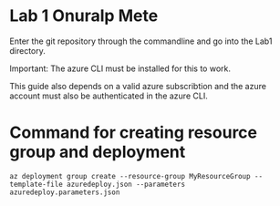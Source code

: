 # Lab 1 Onuralp Mete

Enter the git repository through the commandline and go into the Lab1 directory.

Important: The azure CLI must be installed for this to work.

This guide also depends on a valid azure subscribtion and the azure account must also be authenticated in the azure CLI.


# Command for creating resource group and deployment

`az deployment group create --resource-group MyResourceGroup --template-file azuredeploy.json --parameters azuredeploy.parameters.json`


